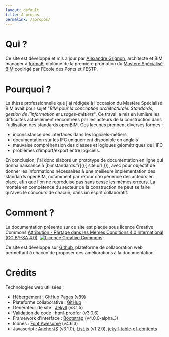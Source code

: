 ```yaml
---
layout: default
title: A propos
permalink: /apropos/
---
```


# Qui ?

Ce site est développé et mis à jour par [Alexandre Grignon](https://fr.linkedin.com/in/alexandregrignon), architecte et BIM manager à [forma6](http://www.forma6.net), diplômé de la première promotion du [Mastère Spécialisé BIM](http://www.enpc.fr/node/12839) codirigé par l'Ecole des Ponts et l'ESTP.

# Pourquoi ?

La thèse professionnelle que j'ai rédigée à l'occasion du Mastère Spécialisé BIM avait pour sujet "*BIM pour la conception architecturale. Standards, gestion de l’information et usages-métiers*". Ce travail a mis en lumière les difficultés actuellement rencontrées par les acteurs de la construction dans l'utilisation des standards openBIM. Ces lacunes prennent diverses formes :

* inconsistance des interfaces dans les logiciels-métiers
* documentation sur les IFC uniquement disponible en anglais
* mauvaise compréhension des classes et logiques géométriques de l'IFC
* problèmes d'import/export entre logiciels.

En conclusion, j'ai donc élaboré un prototype de documentation en ligne qui donna naissance à [bimstandards.fr]({{ site.url }}), avec pour objectif de donner les informations nécessaires à une meilleure implémentation des standards openBIM, notamment par retour d'expérience des acteurs en place, afin que l'on ne reproduise pas sans cesse les mêmes erreurs. La montée en compétence du secteur de la construction ne peut se faire qu'avec le concours de chacun, dans un esprit collaboratif.

# Comment ?

La documentation présente sur ce site est placée sous licence Creative Commons [Attribution - Partage dans les Mêmes Conditions 4.0 International (CC BY-SA 4.0)](http://creativecommons.org/licenses/by-sa/4.0/deed.fr). <a rel="license" href="http://creativecommons.org/licenses/by-sa/4.0/"><img alt="Licence Creative Commons" style="border-width:0" src="https://i.creativecommons.org/l/by-sa/4.0/88x31.png" /></a>

Ce site est développé sur [Github](https://github.com), plateforme de collaboration web permettant à chacun de proposer des améliorations à la documentation.

# Crédits

Technologies web utilisées :

* Hébergement : [GitHub Pages](https://pages.github.com) (v89)
* Plateforme collaborative : [GitHub](https://github.com)
* Générateur de site : [Jekyll](http://jekyllrb.com) (v3.1.5)
* Validation de code : [html-proofer](https://github.com/gjtorikian/html-proofer) (v3.0.6)
* Framework d'interface : [Bootstrap](http://getbootstrap.com) (v4.0.0-alpha.3)
* Icônes : [Font Awesome](https://fortawesome.github.io/Font-Awesome/) (v4.6.3)
* Javascript : [AnchorJS](https://github.com/bryanbraun/anchorjs) (v3.1.0), [List.js](http://www.listjs.com) (v1.2.0), [jekyll-table-of-contents](https://github.com/ghiculescu/jekyll-table-of-contents)

